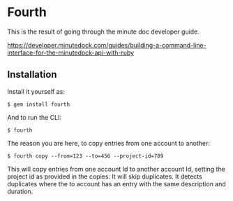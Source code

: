 # Fourth

This is the result of going through the minute doc developer guide.

https://developer.minutedock.com/guides/building-a-command-line-interface-for-the-minutedock-api-with-ruby

## Installation

Install it yourself as:

    $ gem install fourth

And to run the CLI:

    $ fourth

The reason you are here, to copy entries from one account to another:

    $ fourth copy --from=123 --to=456 --project-id=789

This will copy entries from one account Id to another account Id, setting the project id as provided in the copies.
It will skip duplicates. It detects duplicates where the to account has an entry with the same description and duration.


